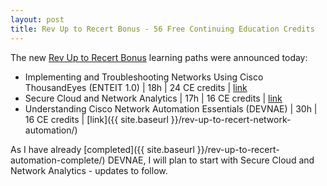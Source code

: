 ```yaml
---
layout: post
title: Rev Up to Recert Bonus - 56 Free Continuing Education Credits
---
```


The new [Rev Up to Recert Bonus](https://blogs.cisco.com/learning/rev-up-and-race-to-recertification-with-56-free-continuing-education-credits) learning paths were announced today:
<blockquote class="twitter-tweet" data-lang="en"><p lang="en" dir="ltr"></p>
<a href="https://twitter.com/learningatcisco/status/1681698636973916160"></a>
</blockquote> <script async src="//platform.twitter.com/widgets.js" charset="utf-8"></script>

- Implementing and Troubleshooting Networks Using Cisco ThousandEyes (ENTEIT 1.0) \| 18h \| 24 CE credits \| [link](https://u.cisco.com/path/104?utm_campaign=revup-te&utm_source=blog-cisco&utm_medium=ciscou-path-enteit)
- Secure Cloud and Network Analytics \| 17h \| 16 CE credits \| [link](https://learningnetwork.cisco.com/s/learning-plan-detail-standard?ltui__urlRecordId=a1c6e00000AVUzOAAX&ltui__urlRedirect=learning-plan-detail-standard&ccid=revup-to-recert&dtid=email&oid=revup-to-recert-bonus-secure-cloud-and-network-analytics-invite-previous)
- Understanding Cisco Network Automation Essentials (DEVNAE) \| 30h \| 16 CE credits \| [link]({{ site.baseurl }}/rev-up-to-recert-network-automation/)

As I have already [completed]({{ site.baseurl }}/rev-up-to-recert-automation-complete/) DEVNAE, I will plan to start with Secure Cloud and Network Analytics - updates to follow.